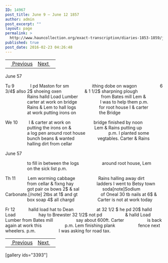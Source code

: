 ```yaml
---
ID: 14967
post_title: June 9 – June 12 1857
author: admin
post_excerpt: ""
layout: page
permalink: >
  http://www.hauncollection.org/exact-transcription/diaries-1853-1859/june-9-june-12-1857/
published: true
post_date: 2016-02-23 04:26:48
---
```

<table style="width: 100%;" align="center">
<tbody>
<tr>
<td><a href="http://www.hauncollection.org/version-2/diaries-1853-1859/june-5-june-8-1857-2/"><img src="https://lh3.googleusercontent.com/-EFJpxxNiPNw/VqgtWBCZrMI/AAAAAAAAAFU/WfY4lPFWWkg/s800-Ic42/Soeb-Plain-Arrows-8-10px.png" alt="" width="10" height="10" /> Previous</a></td>
<td style="text-align: right;"><a href="http://www.hauncollection.org/version-2/diaries-1853-1859/june-13-june-16-1857/">Next <img src="https://lh3.googleusercontent.com/-67k0cYlpXHw/VqgtWKz1MXI/AAAAAAAAAFU/k9PW_Piyurk/s800-Ic42/Soeb-Plain-Arrows-5-10px.png" alt="" width="10" height="10" /></a></td>
</tr>
</tbody>
</table>
June 57

Tu 9             I pd Maston for sm
<span style="margin-left: 70px;">ithing dobe on wagon
<span style="margin-left: 70px;">6 3/4$ allso 2$ shoeing oxen
<span style="margin-left: 70px;">&amp; 1 1/2$ sharpning plough
<span style="margin-left: 70px;">Rains halld Load Lumber
<span style="margin-left: 70px;">from Bates mill Lem &amp;
<span style="margin-left: 70px;">carter at work on bridge
<span style="margin-left: 70px;">I was to help them p.m.
<span style="margin-left: 70px;">Rains &amp; Lem to hall logs
<span style="margin-left: 70px;">for root house I &amp; carter
<span style="margin-left: 70px;">at work putting irons on
<span style="margin-left: 70px;">the Bridge</span></span></span></span></span></span></span></span></span></span></span>

We 10         I &amp; carter at work on
<span style="margin-left: 70px;">bridge finished by noon
<span style="margin-left: 70px;">putting the irons on &amp;
<span style="margin-left: 70px;">Lem &amp; Rains putting up
<span style="margin-left: 70px;">a log pen around root house
<span style="margin-left: 70px;">p.m. I planted some
<span style="margin-left: 70px;">bunch beans &amp; wanted
<span style="margin-left: 70px;">vegtables. Carter &amp; Rains
<span style="margin-left: 70px;">halling dirt from cellar</span></span></span></span></span></span></span></span>

June 57

<span style="margin-left: 70px;">to fill in between the logs
<span style="margin-left: 70px;">around root house, Lem
<span style="margin-left: 70px;">on the sick list p.m.</span></span></span>

Th 11          Lem worming cabbage
<span style="margin-left: 70px;">Rains halling away dirt
<span style="margin-left: 70px;">from cellar &amp; fixng hay
<span style="margin-left: 70px;">ladders I went to Betsy town
<span style="margin-left: 70px;">got pair ox bows 2$ &amp; sal
<span style="margin-left: 70px;">soda[note]Sodium Carbonate.[/note] 2tbs at 1$ and gt
<span style="margin-left: 70px;">of Oneal 30 tb nails at 6$ &amp;
<span style="margin-left: 70px;">box soap 4$ all chargd
<span style="margin-left: 70px;">Carter is not at work today</span></span></span></span></span></span></span></span>

Fr 12           halld load hat to Dean
<span style="margin-left: 70px;">at 32 1/2 $ he pd 20$ halld Load
<span style="margin-left: 70px;">hay to Brewster 32 1/2$ not pd
<span style="margin-left: 70px;">&amp; halld Load Lumber from Bates mill
<span style="margin-left: 70px;">say about 600ft. Carter
<span style="margin-left: 70px;">is back again at work this
<span style="margin-left: 70px;">p.m. Lem finishing plank
<span style="margin-left: 70px;">fence next wheelers. p.m.
<span style="margin-left: 70px;">I was asking for road tax.</span></span></span></span></span></span></span></span>
<table style="width: 100%;" align="center">
<tbody>
<tr>
<td><a href="http://www.hauncollection.org/version-2/diaries-1853-1859/june-5-june-8-1857-2/"><img src="https://lh3.googleusercontent.com/-EFJpxxNiPNw/VqgtWBCZrMI/AAAAAAAAAFU/WfY4lPFWWkg/s800-Ic42/Soeb-Plain-Arrows-8-10px.png" alt="" width="10" height="10" /> Previous</a></td>
<td style="text-align: right;"><a href="http://www.hauncollection.org/version-2/diaries-1853-1859/june-13-june-16-1857/">Next <img src="https://lh3.googleusercontent.com/-67k0cYlpXHw/VqgtWKz1MXI/AAAAAAAAAFU/k9PW_Piyurk/s800-Ic42/Soeb-Plain-Arrows-5-10px.png" alt="" width="10" height="10" /></a></td>
</tr>
</tbody>
</table>
[gallery ids="3393"]